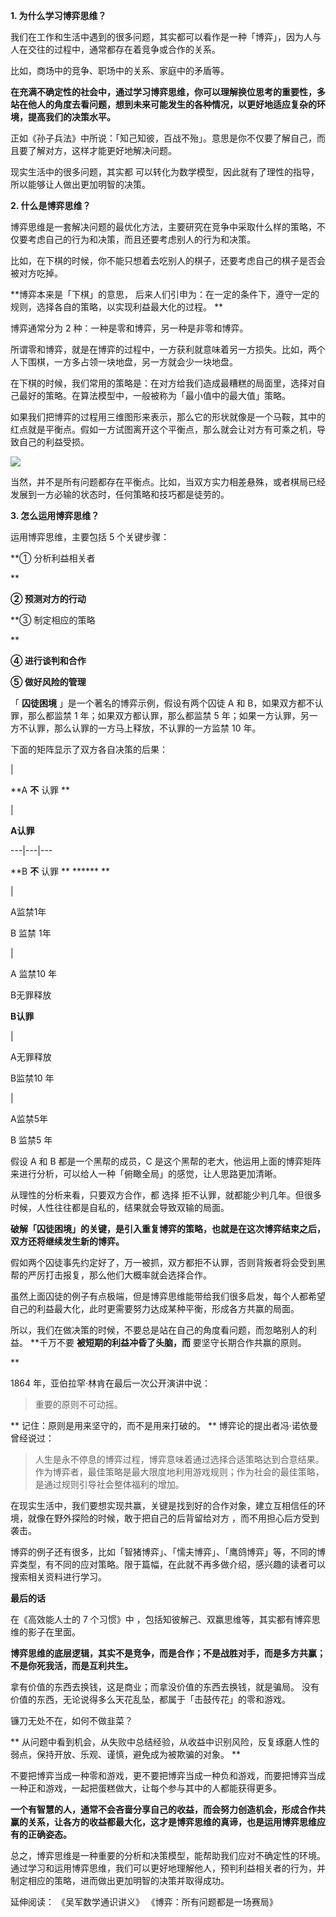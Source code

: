 **1. 为什么学习博弈思维？**

我们在工作和生活中遇到的很多问题，其实都可以看作是一种「博弈」，因为人与人在交往的过程中，通常都存在着竞争或合作的关系。

比如，商场中的竞争、职场中的关系、家庭中的矛盾等。

**在充满不确定性的社会中，通过学习博弈思维，你可以理解换位思考的重要性，多站在他人的角度去看问题，想到未来可能发生的各种情况，以更好地适应复杂的环境，提高我们的决策水平。**

正如《孙子兵法》中所说：「知己知彼，百战不殆」。意思是你不仅要了解自己，而且要了解对方，这样才能更好地解决问题。

现实生活中的很多问题，其实都  可以转化为数学模型，因此就有了理性的指导，所以能够让人做出更加明智的决策。

**2. 什么是博弈思维？**

博弈思维是一套解决问题的最优化方法，主要研究在竞争中采取什么样的策略，不仅要考虑自己的行为和决策，而且还要考虑别人的行为和决策。  

比如，在下棋的时候，你不能只想着去吃别人的棋子，还要考虑自己的棋子是否会被对方吃掉。

**博弈本来是「下棋」的意思， 后来人们引申为：在一定的条件下，遵守一定的规则，选择各自的策略，以实现利益最大化的过程。  **

博弈通常分为 2 种：一种是零和博弈，另一种是非零和博弈。

所谓零和博弈，就是在博弈的过程中，一方获利就意味着另一方损失。比如，两个人下围棋，一方多占领一块地盘，另一方就会少一块地盘。

在下棋的时候，我们常用的策略是：在对方给我们造成最糟糕的局面里，选择对自己最好的策略。在算法模型中，一般被称为「最小值中的最大值」策略。

如果我们把博弈的过程用三维图形来表示，那么它的形状就像是一个马鞍，其中的红点就是平衡点。假如一方试图离开这个平衡点，那么就会让对方有可乘之机，导致自己的利益受损。

![](https://mmbiz.qpic.cn/mmbiz_png/giaycic3UNwo37VlU185PpibsBfkFNvSNJzSsWS2dPPtDKyaffQNgg75PcyLSv489ocyBlE4KECuYDBes7EqaVQRA/640?wx_fmt=png) 

当然，并不是所有问题都存在平衡点。比如，当双方实力相差悬殊，或者棋局已经发展到一方必输的状态时，任何策略和技巧都是徒劳的。

**3. 怎么运用博弈思维？**

运用博弈思维，主要包括 5 个关键步骤：

**① 分析利益相关者  

**

**② 预测对方的行动**

**③ 制定相应的策略  

**

**④ 进行谈判和合作**

**⑤ 做好风险的管理**  

「 **囚徒困境** 」是一个著名的博弈示例，假设有两个囚徒 A 和 B，如果双方都不认罪，那么都监禁 1 年；如果双方都认罪，那么都监禁 5 年；如果一方认罪，另一方不认罪，那么认罪的一方马上释放，不认罪的一方监禁 10 年。

下面的矩阵显示了双方各自决策的后果：

  

|

**A **不** 认罪 **

|

**A认罪**  

  

---|---|---  

  

**B **不** 认罪 ** ****** **

|

A监禁1年

B  监禁  1年

|

A  监禁10  年

B无罪释放  

  

**B认罪**

|

A无罪释放

B监禁10  年

|

A监禁5年

B  监禁5  年  

  

假设 A 和 B 都是一个黑帮的成员，C 是这个黑帮的老大，他运用上面的博弈矩阵来进行分析，可以给人一种「俯瞰全局」的感觉，让人思路更加清晰。

从理性的分析来看，只要双方合作，都  选择  拒不认罪，就都能少判几年。但很多时候，人性往往都是自私的，结果就会导致双输的局面。

**破解「囚徒困境」的关键，是引入重复博弈的策略，也就是在这次博弈结束之后，双方还将继续发生新的博弈。**

假如两个囚徒事先约定好了，万一被抓，双方都拒不认罪，否则背叛者将会受到黑帮的严厉打击报复，那么他们大概率就会选择合作。

虽然上面囚徒的例子有点极端，但是博弈思维能带给我们很多启发，每个人都希望自己的利益最大化，此时更需要努力达成某种平衡，形成各方共赢的局面。

所以，我们在做决策的时候，不要总是站在自己的角度看问题，而忽略别人的利益。  **千万不要 **被短期的利益冲昏了头脑，而** 要坚守长期合作共赢的原则。

**

1864 年，亚伯拉罕·林肯在最后一次公开演讲中说：

> 重要的原则不可动摇。

** 记住：原则是用来坚守的，而不是用来打破的。  ** 博弈论的提出者冯·诺依曼曾经说过：

>

> 人生是永不停息的博弈过程，博弈意味着通过选择合适策略达到合意结果。作为博弈者，最佳策略是最大限度地利用游戏规则；作为社会的最佳策略，是通过规则引导社会整体福利的增加。

在现实生活中，我们要想实现共赢，关键是找到好的合作对象，建立互相信任的环境，就像在野外探险的时候，敢于把自己的后背留给对方 ，而不用担心后方受到袭击。

博弈的例子还有很多，比如「智猪博弈」、「懦夫博弈」、「鹰鸽博弈」等，不同的博弈类型，有不同的应对策略。限于篇幅，在此就不再多做介绍，感兴趣的读者可以搜索相关资料进行学习。

**最后的话**

 在《高效能人士的 7 个习惯》中 ，包括知彼解己、双赢思维等，其实都有博弈思维的影子在里面。

**博弈思维的底层逻辑，其实不是竞争，而是合作；不是战胜对手，而是多方共赢；不是你死我活，而是互利共生。**

拿有价值的东西去换钱，这是商业；而拿没价值的东西去换钱，就是骗局。  没有价值的东西，无论说得多么天花乱坠，都属于「击鼓传花」的零和游戏。

镰刀无处不在，如何不做韭菜？  

** 从问题中看到机会，从失败中总结经验，从收益中识别风险，反复琢磨人性的弱点，保持开放、乐观、谨慎，避免成为被欺骗的对象。  **  

不要把博弈当成一种零和游戏，更不要把博弈当成一种负和游戏，而要把博弈当成一种正和游戏，一起把蛋糕做大，让每个参与其中的人都能获得更多。

**一个有智慧的人，通常不会吝啬分享自己的收益，而会努力创造机会，形成合作共赢的关系，让各方的收益都最大化，这才是博弈思维的真谛，也是运用博弈思维应有的正确姿态。**

总之，博弈思维是一种重要的分析和决策模型，能帮助我们应对不确定性的环境。通过学习和运用博弈思维，我们可以更好地理解他人，预判利益相关者的行为，并制定相应的策略，进而做出更加明智的决策并取得成功。

延伸阅读：  《吴军数学通识讲义》  《博弈：所有问题都是一场赛局》